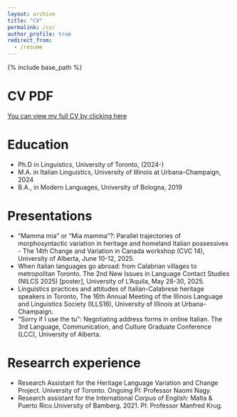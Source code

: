 ```yaml
---
layout: archive
title: "CV"
permalink: /cv/
author_profile: true
redirect_from:
  - /resume
---
```


{% include base_path %}

# CV PDF
[You can view my full CV by clicking here](https://costanzavallicelli.github.io/files/CostanzaVallicelli_CV_11June025.pdf)


Education
======
* Ph.D in Linguistics, University of Toronto, (2024-)
* M.A. in Italian Linguistics, University of Illinois at Urbana-Champaign, 2024
* B.A., in Modern Languages, University of Bologna, 2019

Presentations
======
- “Mamma mia” or “Mia mamma”?: Parallel trajectories of morphosyntactic variation in heritage and homeland Italian possessives - The 14th Change and Variation in Canada workshop (CVC 14), University of Alberta, June 10-12, 2025.
- When Italian languages go abroad: from Calabrian villages to metropolitan Toronto. The 2nd New Issues in Language Contact Studies (NILCS 2025) [poster], University of L’Aquila, May 28-30, 2025.
- Linguistics practices and attitudes of Italian-Calabrese heritage speakers in Toronto, The 16th Annual Meeting of the Illinois Language and Linguistics Society (ILLS16), University of Illinois at Urbana-Champaign.
- "Sorry if I use the tu": Negotiating address forms in online Italian. The 3rd Language, Communication, and Culture Graduate Conference (LCC), University of Alberta.

Researrch experience
======
* Research Assistant for the Heritage Language Variation and Change Project. University of Toronto. Ongoing PI: Professor Naomi Nagy.
* Research assistant for the International Corpus of English: Malta & Puerto Rico.University of Bamberg. 2021. PI: Professor Manfred Krug.

